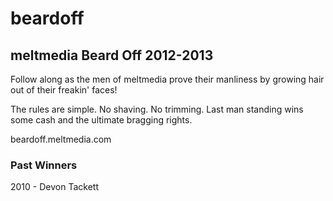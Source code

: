 beardoff
=====================

meltmedia Beard Off 2012-2013
---------------------

Follow along as the men of meltmedia prove their manliness by growing hair out of their freakin' faces!

The rules are simple. No shaving. No trimming. Last man standing wins some cash and the ultimate bragging rights.

beardoff.meltmedia.com

### Past Winners

2010 - Devon Tackett